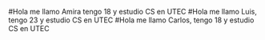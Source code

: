 #Hola me llamo Amira tengo 18 y estudio CS en UTEC
#Hola me llamo Luis, tengo 23 y estudio CS en UTEC
#Hola me llamo Carlos, tengo 18 y estudio CS en UTEC
